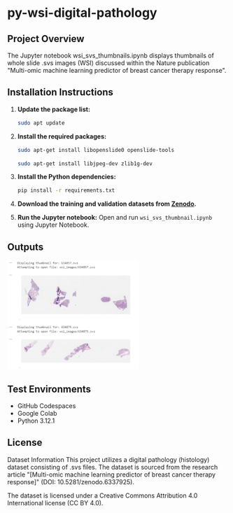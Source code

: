 # py-wsi-digital-pathology

## Project Overview

The Jupyter notebook wsi_svs_thumbnails.ipynb displays thumbnails of whole slide .svs images (WSI) discussed within the Nature publication "Multi-omic machine learning predictor of breast cancer therapy response".

## Installation Instructions

1. **Update the package list:**
    ```bash
    sudo apt update
    ```

2. **Install the required packages:**
    ```bash
    sudo apt-get install libopenslide0 openslide-tools
    ```
    ```bash
    sudo apt-get install libjpeg-dev zlib1g-dev
    ```

3. **Install the Python dependencies:**
    ```bash
    pip install -r requirements.txt
    ```

4. **Download the training and validation datasets from 
   [Zenodo](https://zenodo.org/records/6337925).**

5. **Run the Jupyter notebook:**
    Open and run `wsi_svs_thumbnail.ipynb` using Jupyter Notebook.

## Outputs

![svs-slide-thumbnails](svs-thumbnails.png)

## Test Environments

* GitHub Codespaces
* Google Colab
* Python 3.12.1

## License

Dataset Information
This project utilizes a digital pathology (histology) dataset consisting of .svs files. The dataset is sourced from the research article "[Multi-omic machine learning predictor of breast cancer therapy response]" (DOI: 10.5281/zenodo.6337925).

The dataset is licensed under a Creative Commons Attribution 4.0 International license (CC BY 4.0).